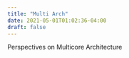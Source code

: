 ```yaml
---
title: "Multi Arch"
date: 2021-05-01T01:02:36-04:00
draft: false 
---
```

Perspectives on Multicore Architecture

